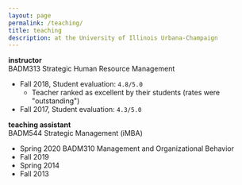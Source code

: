 ```yaml
---
layout: page
permalink: /teaching/
title: teaching
description: at the University of Illinois Urbana-Champaign
---
```


<strong>instructor</strong> <br/>
BADM313 Strategic Human Resource Management
- Fall 2018, Student evaluation: `4.8/5.0`  <br/>
  - Teacher ranked as excellent by their students (rates were "outstanding")
- Fall 2017, Student evaluation: `4.3/5.0`


<strong>teaching assistant</strong> <br/>
BADM544 Strategic Management (iMBA)
- Spring 2020
BADM310 Management and Organizational Behavior
- Fall 2019
- Spring 2014
- Fall 2013
